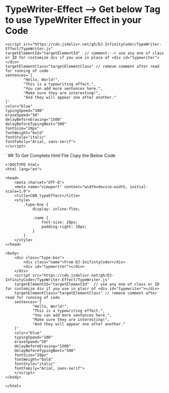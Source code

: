 # TypeWriter-Effect --> Get below Tag to use TypeWriter Effect in your Code </hr>
 
	
	<script src="https://cdn.jsdelivr.net/gh/DJ-InfinityCoder/TypeWriter-Effect/TypeWriter.js" 
    targetElementId="targetElementId"  // comment:--> use any one of class or ID for costomize div if you use in place of <div id="typewriter"></div>
    targetElementClass="targetElementClass" // remove comment after read for running of code 
    sentences='[
            "Hello, World!",
            "This is a typewriting effect.",
            "You can add more sentences here.",
            "Make sure they are interesting!",
            "And they will appear one after another."
    ]' 
    color="blue" 
    typingSpeed="100" 
    eraseSpeed="50" 
    delayBeforeErasing="1500" 
    delayBeforeTypingNext="500"
    fontSize="28px" 
    fontWeight="bold" 
    fontStyle="italic" 
    fontFamily="Arial, sans-serif">
    </script>


`
    ## To Get Complete html File Copy the Below Code </hr>

 	<!DOCTYPE html>
	<html lang="en">
	
	<head>
	    <meta charset="UTF-8">
	    <meta name="viewport" content="width=device-width, initial-scale=1.0">
	    <title>CDN_typeEffect</title>
	    <style>
	        .type-box {
	            display: inline-flex;
	
	            .name {
	                font-size: 28px;
	                padding-right: 10px;
	            }
	        }
	    </style>
	</head>
	
	<body>
	    <div class="type-box">
	        <div class="name">From DJ-InifintyCoder</div>
	        <div id="typewriter"></div>
	    </div>
	    <script src="https://cdn.jsdelivr.net/gh/DJ-InfinityCoder/TypeWriter-Effect/TypeWriter.js" 
	    targetElementId="targetElementId"  // use any one of class or ID for costomize div if you use in placr of <div id="typewriter"></div>
	    targetElementClass="targetElementClass" // remove comment after read for running of code
	    sentences='[
	            "Hello, World!",
	            "This is a typewriting effect.",
	            "You can add more sentences here.",
	            "Make sure they are interesting!",
	            "And they will appear one after another."
	    ]' 
	    color="blue" 
	    typingSpeed="100" 
	    eraseSpeed="50" 
	    delayBeforeErasing="1500" 
	    delayBeforeTypingNext="500"
	    fontSize="28px" 
	    fontWeight="bold" 
	    fontStyle="italic" 
	    fontFamily="Arial, sans-serif">
	    </script>
	</body>
	
	</html>
	    
